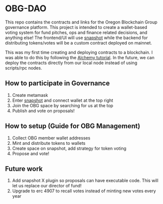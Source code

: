 # OBG-DAO

This repo contains the contracts and links for the Oregon Blockchain Group governance platform. This project is intended to create a wallet-based voting system for fund pitches, ops and finance related decisions, and anything else! The frontend/UI will use [snapshot](https://snapshot.org/#/) while the backend for distributing tokens/votes will be a custom contract deployed on mainnet. 

This was my first time creating and deploying contracts to a blockchain. I was able to do this by following the [Alchemy tutorial](https://docs.alchemy.com/docs/how-to-create-an-nft). In the future, we can deploy the contracts directly from our local node instead of using scripts/rpc nodes. 

## How to participate in Governance
1. Create metamask
2. Enter [snapshot](https://snapshot.org/#/) and connect wallet at the top right
3. Join the OBG space by searching for us at the top
4. Publish and vote on proposals! 

## How to setup (Guide for OBG Management)
1. Collect OBG member wallet addresses
2. Mint and distribute tokens to wallets
3. Create space on snapshot, add strategy for token voting
4. Propose and vote!

## Future work
1. Add snapshot X plugin so proposals can have executable code. This will let us replace our director of fund! 
2. Upgrade to erc 4907 to recall votes instead of minting new votes every year
